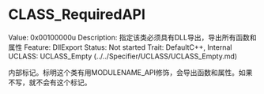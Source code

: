 # CLASS_RequiredAPI

Value: 0x00100000u
Description: 指定该类必须具有DLL导出，导出所有函数和属性
Feature: DllExport
Status: Not started
Trait: DefaultC++, Internal
UCLASS: UCLASS_Empty (../../Specifier/UCLASS/UCLASS_Empty.md)

内部标记。标明这个类有用MODULENAME_API修饰，会导出函数和属性。如果不写，就不会有这个标记。